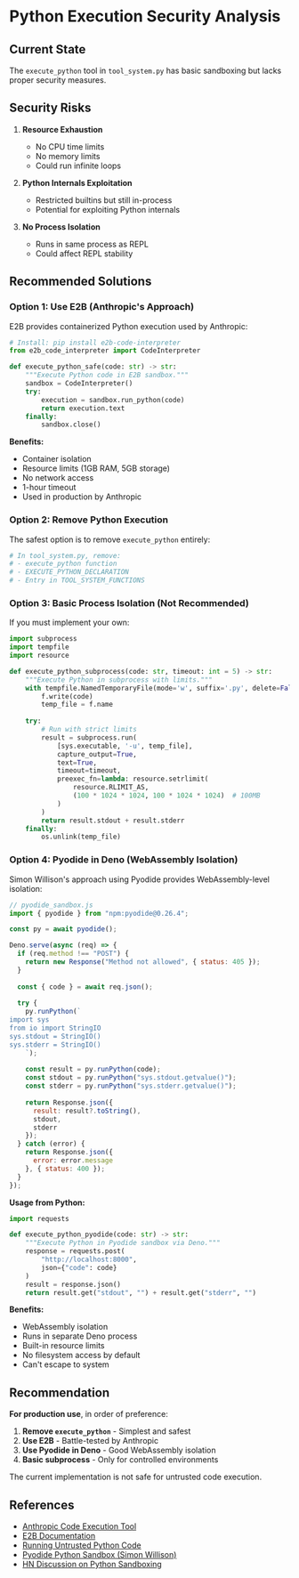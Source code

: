 # Python Execution Security Analysis

## Current State

The `execute_python` tool in `tool_system.py` has basic sandboxing but lacks proper security measures.

## Security Risks

1. **Resource Exhaustion**
   - No CPU time limits
   - No memory limits
   - Could run infinite loops

2. **Python Internals Exploitation**
   - Restricted builtins but still in-process
   - Potential for exploiting Python internals

3. **No Process Isolation**
   - Runs in same process as REPL
   - Could affect REPL stability

## Recommended Solutions

### Option 1: Use E2B (Anthropic's Approach)

E2B provides containerized Python execution used by Anthropic:

```python
# Install: pip install e2b-code-interpreter
from e2b_code_interpreter import CodeInterpreter

def execute_python_safe(code: str) -> str:
    """Execute Python code in E2B sandbox."""
    sandbox = CodeInterpreter()
    try:
        execution = sandbox.run_python(code)
        return execution.text
    finally:
        sandbox.close()
```

**Benefits:**
- Container isolation
- Resource limits (1GB RAM, 5GB storage)
- No network access
- 1-hour timeout
- Used in production by Anthropic

### Option 2: Remove Python Execution

The safest option is to remove `execute_python` entirely:

```python
# In tool_system.py, remove:
# - execute_python function
# - EXECUTE_PYTHON_DECLARATION
# - Entry in TOOL_SYSTEM_FUNCTIONS
```

### Option 3: Basic Process Isolation (Not Recommended)

If you must implement your own:

```python
import subprocess
import tempfile
import resource

def execute_python_subprocess(code: str, timeout: int = 5) -> str:
    """Execute Python in subprocess with limits."""
    with tempfile.NamedTemporaryFile(mode='w', suffix='.py', delete=False) as f:
        f.write(code)
        temp_file = f.name
    
    try:
        # Run with strict limits
        result = subprocess.run(
            [sys.executable, '-u', temp_file],
            capture_output=True,
            text=True,
            timeout=timeout,
            preexec_fn=lambda: resource.setrlimit(
                resource.RLIMIT_AS, 
                (100 * 1024 * 1024, 100 * 1024 * 1024)  # 100MB
            )
        )
        return result.stdout + result.stderr
    finally:
        os.unlink(temp_file)
```

### Option 4: Pyodide in Deno (WebAssembly Isolation)

Simon Willison's approach using Pyodide provides WebAssembly-level isolation:

```javascript
// pyodide_sandbox.js
import { pyodide } from "npm:pyodide@0.26.4";

const py = await pyodide();

Deno.serve(async (req) => {
  if (req.method !== "POST") {
    return new Response("Method not allowed", { status: 405 });
  }
  
  const { code } = await req.json();
  
  try {
    py.runPython(`
import sys
from io import StringIO
sys.stdout = StringIO()
sys.stderr = StringIO()
    `);
    
    const result = py.runPython(code);
    const stdout = py.runPython("sys.stdout.getvalue()");
    const stderr = py.runPython("sys.stderr.getvalue()");
    
    return Response.json({ 
      result: result?.toString(), 
      stdout, 
      stderr 
    });
  } catch (error) {
    return Response.json({ 
      error: error.message 
    }, { status: 400 });
  }
});
```

**Usage from Python:**
```python
import requests

def execute_python_pyodide(code: str) -> str:
    """Execute Python in Pyodide sandbox via Deno."""
    response = requests.post(
        "http://localhost:8000",
        json={"code": code}
    )
    result = response.json()
    return result.get("stdout", "") + result.get("stderr", "")
```

**Benefits:**
- WebAssembly isolation
- Runs in separate Deno process
- Built-in resource limits
- No filesystem access by default
- Can't escape to system

## Recommendation

**For production use**, in order of preference:
1. **Remove `execute_python`** - Simplest and safest
2. **Use E2B** - Battle-tested by Anthropic
3. **Use Pyodide in Deno** - Good WebAssembly isolation
4. **Basic subprocess** - Only for controlled environments

The current implementation is not safe for untrusted code execution.

## References

- [Anthropic Code Execution Tool](https://docs.anthropic.com/en/docs/agents-and-tools/tool-use/code-execution-tool)
- [E2B Documentation](https://e2b.dev/docs)
- [Running Untrusted Python Code](https://healeycodes.com/running-untrusted-python-code)
- [Pyodide Python Sandbox (Simon Willison)](https://til.simonwillison.net/deno/pyodide-sandbox)
- [HN Discussion on Python Sandboxing](https://news.ycombinator.com/item?id=43691230)
